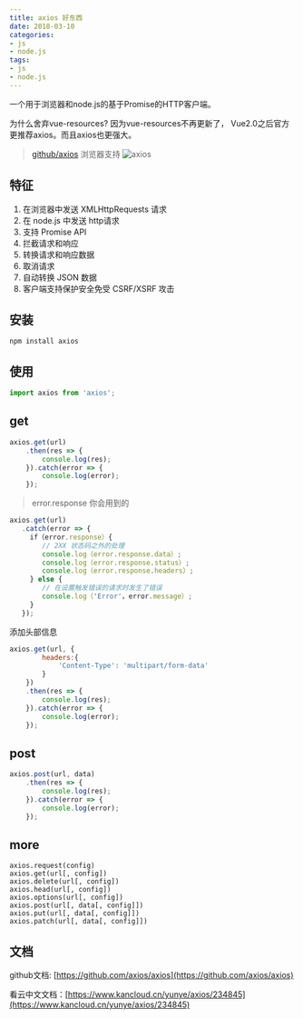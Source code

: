 ```yaml
---
title: axios 好东西 
date: 2018-03-10
categories:
- js
- node.js
tags:
- js
- node.js
---
```

一个用于浏览器和node.js的基于Promise的HTTP客户端。
<!--more-->
为什么舍弃vue-resources? 因为vue-resources不再更新了， Vue2.0之后官方更推荐axios。而且axios也更强大。

> [github/axios](https://github.com/axios/axios)
浏览器支持
![axios](https://camo.githubusercontent.com/626c46cfd86214001b4143cda5d0ef27a25bd69f/68747470733a2f2f73617563656c6162732e636f6d2f6f70656e5f73617563652f6275696c645f6d61747269782f6178696f732e737667)

## 特征
1. 在浏览器中发送 XMLHttpRequests 请求
2. 在 node.js 中发送 http请求
3. 支持 Promise API
4. 拦截请求和响应
5. 转换请求和响应数据
6. 取消请求
7. 自动转换 JSON 数据
8. 客户端支持保护安全免受 CSRF/XSRF 攻击

## 安装
```
npm install axios
```
## 使用
```js
import axios from 'axios';
```
## get

```js
axios.get(url)
    .then(res => {
        console.log(res);
    }).catch(error => {
        console.log(error);
    });
```
> error.response 你会用到的

```js
axios.get(url)
   .catch(error => {
     if（error.response）{
        // 2XX 状态码之外的处理
        console.log（error.response.data）;
        console.log（error.response.status）;
        console.log（error.response.headers）;
     } else {
        // 在设置触发错误的请求时发生了错误
        console.log（'Error'，error.message）;
     }
   });
```
添加头部信息
```js
axios.get(url, {
        headers:{
            'Content-Type': 'multipart/form-data'
        }
    })
    .then(res => {
        console.log(res);
    }).catch(error => {
        console.log(error);
    });
```
## post

```js
axios.post(url, data)
    .then(res => {
        console.log(res);
    }).catch(error => {
        console.log(error);
    });
```
## more

```
axios.request(config)
axios.get(url[, config])
axios.delete(url[, config])
axios.head(url[, config])
axios.options(url[, config])
axios.post(url[, data[, config]])
axios.put(url[, data[, config]])
axios.patch(url[, data[, config]])
```
## 文档

github文档: [https://github.com/axios/axios](https://github.com/axios/axios)

看云中文文档：[https://www.kancloud.cn/yunye/axios/234845](https://www.kancloud.cn/yunye/axios/234845)

